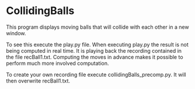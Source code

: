 # CollidingBalls
This program displays moving balls that will collide with each other in a new window.

To see this execute the play.py file.
When executing play.py the result is not being computed in real time. 
It is playing back the recording contained in the file recBall1.txt. 
Computing the moves in advance makes it possible to perform much more involved computation.

To create your own recording file execute collidingBalls_precomp.py. It will then overwrite recBall1.txt.
